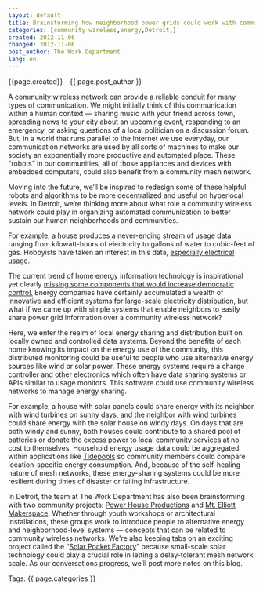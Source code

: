 ```yaml
---
layout: default
title: Brainstorming how neighborhood power grids could work with community mesh networks
categories: [community wireless,energy,Detroit,]
created: 2012-11-06
changed: 2012-11-06
post_author: The Work Department
lang: en
---
```

 <div class="meta">
  <span class="author">{{page.created}} - {{ page.post_author }}</span>
</div>
 <p>A community wireless network can provide a reliable conduit for many types of communication. We might initially think of this communication within a human context &mdash; sharing music with your friend across town, spreading news to your city about an upcoming event, responding to an emergency, or asking questions of a local politician on a discussion forum. But, in a world that runs parallel to the Internet we use everyday, our communication networks are used by all sorts of machines to make our society an exponentially more productive and automated place. These &ldquo;robots&rdquo; in our communities, all of those appliances and devices with embedded computers, could also benefit from a community mesh network.</p><p>Moving into the future, we&rsquo;ll be inspired to redesign some of these helpful robots and algorithms to be more decentralized and useful on hyperlocal levels. In Detroit, we&rsquo;re thinking more about what role a community wireless network could play in organizing automated communication to better sustain our human neighborhoods and communities.</p><p>For example, a house produces a never-ending stream of usage data ranging from kilowatt-hours of electricity to gallons of water to cubic-feet of gas. Hobbyists have taken an interest in this data, <a class="external" href="http://hackaday.com/2012/03/06/monitoring-home-electricity-usage-via-a-tidy-wall-display/" target="_blank">especially electrical usage</a>.</p><p>The current trend of home energy information technology is inspirational yet clearly <a class="external" href="http://www.wired.com/insights/2012/05/smart-meter/" target="_blank">missing some components that would increase democratic control.</a> Energy companies have certainly accumulated a wealth of innovative and efficient systems for large-scale electricity distribution, but what if we came up with simple systems that enable neighbors to easily share power grid information over a community wireless network?</p><p>Here, we enter the realm of local energy sharing and distribution built on locally owned and controlled data systems. Beyond the benefits of each home knowing its impact on the energy use of the community, this distributed monitoring could be useful to people who use alternative energy sources like wind or solar power. These energy systems require a charge controller and other electronics which often have data sharing systems or APIs similar to usage monitors. This software could use community wireless networks to manage energy sharing.</p><p>For example, a house with solar panels could share energy with its neighbor with wind turbines on sunny days, and the neighbor with wind turbines could share energy with the solar house on windy days. On days that are both windy and sunny, both houses could contribute to a shared pool of batteries or donate the excess power to local community services at no cost to themselves. Household energy usage data could be aggregated within applications like <a href="http://www.tidepools.co/" target="_blank">Tidepools</a> so community members could compare location-specific energy consumption. And, because of the self-healing nature of mesh networks, these energy-sharing systems could be more resilient during times of disaster or failing infrastructure.</p><p>In Detroit, the team at The Work Department has also been brainstorming with two community projects: <a href="http://www.powerhouseproductions.org/index.php?/network/power-house/" target="_blank">Power House Productions</a> and <a href="http://www.mtelliottmakerspace.com/" target="_blank">Mt. Elliott Makerspace</a>. Whether through youth workshops or architectural installations, these groups work to introduce people to alternative energy and neighborhood-level systems &mdash; concepts that can be related to community wireless networks. We&#39;re also keeping tabs on an exciting project called the &ldquo;<a href="http://www.kickstarter.com/projects/alex9000/the-solar-pocket-factory-an-invention-adventure/" target="_blank">Solar Pocket Factory</a>&rdquo; because small-scale solar technology could play a crucial role in letting a delay-tolerant mesh network scale. As our conversations progress, we&rsquo;ll post more notes on this blog.</p> <div class="tags">Tags: {{ page.categories }}</div>